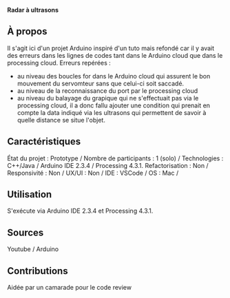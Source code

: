 **Radar à ultrasons**

## À propos
Il s'agit ici d'un projet Arduino inspiré d'un tuto mais refondé car il y avait des erreurs dans les lignes de codes tant dans le Arduino cloud que
dans le processing cloud. 
Erreurs repérées :
- au niveau des boucles for dans le Arduino cloud qui assurent le bon mouvement du servomteur sans que celui-ci soit saccadé.
- au niveau de la reconnaissance du port par le processing cloud 
- au niveau du balayage du grapique qui ne s'effectuait pas via le processing cloud, il a donc fallu ajouter une condition qui prenait en compte
la data indiqué via les ultrasons qui permettent de savoir à quelle distance se situe l'objet.

## Caractéristiques
État du projet : Prototype /
Nombre de participants : 1 (solo) /
Technologies : C++/Java / Arduino IDE 2.3.4 / Processing 4.3.1.
Refactorisation : Non /
Responsivité : Non /
UX/UI : Non /
IDE : VSCode /
OS : Mac /

## Utilisation
S'exécute via Arduino IDE 2.3.4 et Processing 4.3.1.

## Sources
Youtube / Arduino 

## Contributions
Aidée par un camarade pour le code review 
